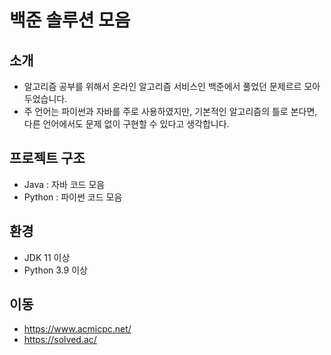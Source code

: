 # 백준 솔루션 모음

## 소개

- 알고리즘 공부를 위해서 온라인 알고리즘 서비스인 백준에서 풀었던 문제르르 모아두었습니다.
- 주 언어는 파이썬과 자바를 주로 사용하였지만, 기본적인 알고리즘의 틀로 본다면, 다른 언어에서도 문제 없이 구현할 수 있다고 생각합니다.

## 프로젝트 구조

- Java : 자바 코드 모음
- Python : 파이썬 코드 모음

## 환경

- JDK 11 이상
- Python 3.9 이상

## 이동

- https://www.acmicpc.net/
- https://solved.ac/

